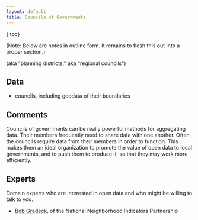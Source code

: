 ```yaml
---
layout: default
title: Councils of Governments
---
```


{:toc}

(Note: Below are notes in outline form. It remains to flesh this out into a proper section.)

(aka "planning districts," aka "regional councils")

## Data

* councils, including geodata of their boundaries

## Comments

Councils of governments can be really powerful methods for aggregating data. Their members frequently need to share data with one another. Often the councils require data from their members in order to function. This makes them an ideal organization to promote the value of open data to local governments, and to push them to produce it, so that they may work more efficiently.

## Experts

Domain experts who are interested in open data and who might be willing to talk to you.

* [Bob Gradeck](http://www.neighborhoodindicators.org/partners/directory/bob-gradeck), of the National Neighborhood Indicators Partnership
